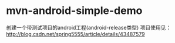 # mvn-android-simple-demo
创建一个带测试项目的android工程(android-release类型)
项目使用见：http://blog.csdn.net/spring5555/article/details/43487579
